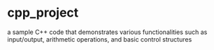 # cpp_project
a sample C++ code that demonstrates various functionalities such as input/output, arithmetic operations, and basic control structures
